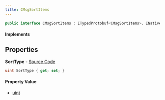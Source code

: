 ```yaml
---
title: CMsgSortItems
---
```


```csharp
public interface CMsgSortItems : ITypedProtobuf<CMsgSortItems>, INativeHandle
```

#### Implements

## Properties

**SortType** - [Source Code](https://github.com/swiftly-solution/swiftlys2/blob/master/managed/src/SwiftlyS2.Generated/Protobufs/Interfaces/CMsgSortItems.cs#L13)

```csharp
uint SortType { get; set; }
```

#### Property Value

- [uint](https://learn.microsoft.com/dotnet/api/system.uint32)

